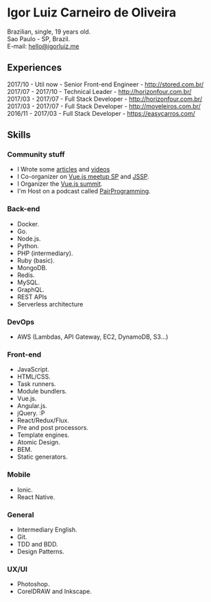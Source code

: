 # Igor Luiz Carneiro de Oliveira

Brazilian, single, 19 years old.<br>
Sao Paulo - SP, Brazil.<br>
E-mail: [hello@igorluiz.me](mailto:hello@igorluiz.me)

## Experiences

2017/10 - Util now - Senior Front-end Engineer - <http://stored.com.br/>  
2017/07 - 2017/10 - Technical Leader - <http://horizonfour.com.br/>  
2017/03 - 2017/07 - Full Stack Developer - <http://horizonfour.com.br/>  
2017/03 - 2017/07 - Full Stack Developer - <http://moveleiros.com.br/>  
2016/11 - 2017/03 - Full Stack Developer - <https://easycarros.com/>  

## Skills

### Community stuff

- I Wrote some [articles](http://igorluiz.me/articles/) and [videos](http://igorluiz.me/videos/)
- I Co-organizer on [Vue.js meetup SP](https://www.meetup.com/VueJS-SP/) and [JSSP](https://www.meetup.com/Javascript-SP/).
- I Organizer the [Vue.js summit](https://vuejssummit.com/).
- I'm Host on a podcast called [PairProgramming](https://soundcloud.com/user-663337641).

### Back-end

- Docker.
- Go.
- Node.js.
- Python.
- PHP (intermediary).
- Ruby (basic).
- MongoDB.
- Redis.
- MySQL.
- GraphQL.
- REST APIs
- Serverless architecture

### DevOps

- AWS (Lambdas, API Gateway, EC2, DynamoDB, S3...)

### Front-end

- JavaScript.
- HTML/CSS.
- Task runners.
- Module bundlers.
- Vue.js.
- Angular.js.
- jQuery. :P
- React/Redux/Flux.
- Pre and post processors.
- Template engines.
- Atomic Design.
- BEM.
- Static generators.

### Mobile

- Ionic.
- React Native.

### General

- Intermediary English.
- Git.
- TDD and BDD.
- Design Patterns.

### UX/UI

- Photoshop.
- CorelDRAW and Inkscape.
